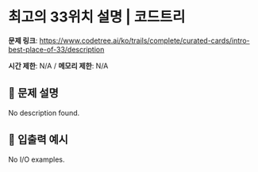 # 최고의 33위치 설명 | 코드트리

**문제 링크**: https://www.codetree.ai/ko/trails/complete/curated-cards/intro-best-place-of-33/description

**시간 제한**: N/A / **메모리 제한**: N/A

## 📝 문제 설명

No description found.

## 🔢 입출력 예시

No I/O examples.

